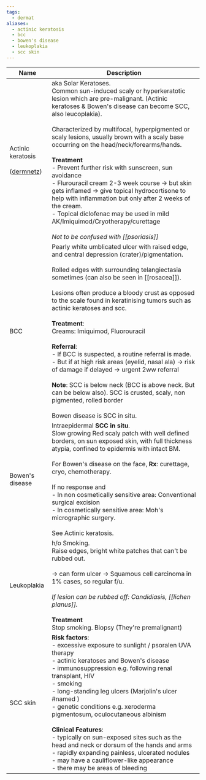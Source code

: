 ```yaml
---
tags:
  - dermat
aliases:
  - actinic keratosis
  - bcc
  - bowen's disease
  - leukoplakia
  - scc skin
---
```


| Name                                                                                  | Description                                                                                                                                                                                                                                                                                                                                                                                                                                                                                                                                                                                                                                                                                                                                             |
| ------------------------------------------------------------------------------------- | ------------------------------------------------------------------------------------------------------------------------------------------------------------------------------------------------------------------------------------------------------------------------------------------------------------------------------------------------------------------------------------------------------------------------------------------------------------------------------------------------------------------------------------------------------------------------------------------------------------------------------------------------------------------------------------------------------------------------------------------------------- |
| Actinic keratosis<br><br>([dermnetz](https://dermnetnz.org/topics/actinic-keratosis)) | aka Solar Keratoses.<br>Common sun-induced scaly or hyperkeratotic lesion which are pre-malignant. (Actinic keratoses & Bowen's disease can become SCC, also leucoplakia).<br><br>Characterized by multifocal, hyperpigmented or scaly lesions, usually brown with a scaly base occurring on the head/neck/forearms/hands.<br><br>**Treatment**<br>- Prevent further risk with sunscreen, sun avoidance<br>- Flurouracil cream 2-3 week course -> but skin gets inflamed -> give topical hydrocortisone to help with inflammation but only after 2 weeks of the cream.<br>- Topical diclofenac may be used in mild AK/Imiquimod/Cryotherapy/curettage<br><br>*Not to be confused with [[psoriasis]]*                                                    |
| BCC                                                                                   | Pearly white umblicated ulcer with raised edge, and central depression (crater)/pigmentation.<br><br>Rolled edges with surrounding telangiectasia sometimes (can also be seen in [[rosacea]]).<br><br>Lesions often produce a bloody crust as opposed to the scale found in keratinising tumors such as actinic keratoses and scc.<br><br>**Treatment**: <br>Creams: Imiquimod, Fluorouracil<br><br>**Referral**: <br>- If BCC is suspected, a routine referral is made.<br>- But if at high risk areas (eyelid, nasal ala) -> risk of damage if delayed -> urgent 2ww referral<br><br>**Note**: SCC is below neck (BCC is above neck. But can be below also). SCC is crusted, scaly, non pigmented, rolled border<br><br>Bowen disease is SCC in situ. |
| Bowen's disease                                                                       | Intraepidermal **SCC in situ**.<br>Slow growing Red scaly patch with well defined borders, on sun exposed skin, with full thickness atypia, confined to epidermis with intact BM.<br><br>For Bowen's disease on the face, **Rx**: curettage, cryo, chemotherapy.<br><br>If no response and<br>- In non cosmetically sensitive area: Conventional surgical excision<br>- In cosmetically sensitive area: Moh's micrographic surgery.<br><br>See Actinic keratosis.                                                                                                                                                                                                                                                                                       |
| Leukoplakia                                                                           | h/o Smoking.  <br>Raise edges, bright white patches that can't be rubbed out.<br><br>-> can form ulcer -> Squamous cell carcinoma in 1% cases, so regular f/u.<br><br>*If lesion can be rubbed off: Candidiasis, [[lichen planus]].*<br>  <br>**Treatment**<br>Stop smoking. Biopsy (They're premalignant)                                                                                                                                                                                                                                                                                                                                                                                                                                              |
| SCC skin                                                                              | **Risk factors**: <br>- excessive exposure to sunlight / psoralen UVA therapy<br>- actinic keratoses and Bowen's disease<br>- immunosuppression e.g. following renal transplant, HIV<br>- smoking<br>- long-standing leg ulcers (Marjolin's ulcer #named )<br>- genetic conditions e.g. xeroderma pigmentosum, oculocutaneous albinism<br><br>**Clinical Features**: <br>- typically on sun-exposed sites such as the head and neck or dorsum of the hands and arms<br>- rapidly expanding painless, ulcerated nodules<br>- may have a cauliflower-like appearance<br>- there may be areas of bleeding                                                                                                                                                  |